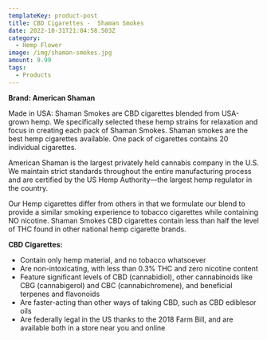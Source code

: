 ```yaml
---
templateKey: product-post
title: CBD Cigarettes -  Shaman Smokes
date: 2022-10-31T21:04:58.503Z
category:
  - Hemp Flower
image: /img/shaman-smokes.jpg
amount: 9.99
tags:
  - Products
---
```

**Brand: American Shaman**

Made in USA: Shaman Smokes are CBD cigarettes blended from USA-grown hemp. We specifically selected these hemp strains for relaxation and focus in creating each pack of Shaman Smokes.  Shaman smokes are the best hemp cigarettes available. One pack of cigarettes contains 20 individual cigarettes. 

American Shaman is the largest privately held cannabis company in the U.S. We maintain strict standards throughout the entire manufacturing process and are certified by the US Hemp Authority—the largest hemp regulator in the country.

Our Hemp cigarettes differ from others in that we formulate our blend to provide a similar smoking experience to tobacco cigarettes while containing NO nicotine. Shaman Smokes CBD cigarettes contain less than half the level of THC found in other national hemp cigarette brands.

**CBD Cigarettes:**

* Contain only hemp material, and no tobacco whatsoever
* Are non-intoxicating, with less than 0.3% THC and zero nicotine content
* Feature significant levels of CBD (cannabidiol), other cannabinoids like CBG (cannabigerol) and CBC (cannabichromene), and beneficial terpenes and flavonoids
* Are faster-acting than other ways of taking CBD, such as CBD ediblesor oils
* Are federally legal in the US thanks to the 2018 Farm Bill, and are available both in a store near you and online